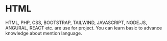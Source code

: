 # HTML
HTML, PHP, CSS, BOOTSTRAP, TAILWIND, JAVASCRIPT, NODE.JS, ANGURAL, REACT etc. are use for project. You can learn basic to advance knowledge about mention language.

